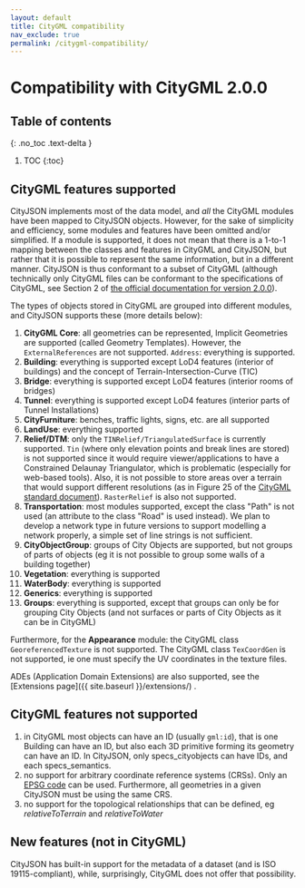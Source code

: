 ```yaml
---
layout: default
title: CityGML compatibility
nav_exclude: true
permalink: /citygml-compatibility/
---
```


# Compatibility with CityGML 2.0.0

## Table of contents
{: .no_toc .text-delta }

1. TOC
{:toc}


## CityGML features supported

CityJSON implements most of the data model, and *all* the CityGML modules have been mapped to CityJSON objects. 
However, for the sake of simplicity and efficiency, some modules and features have been omitted and/or simplified. 
If a module is supported, it does not mean that there is a 1-to-1 mapping between the classes and features in CityGML and CityJSON, but rather that it is possible to represent the same information, but in a different manner. 
CityJSON is thus conformant to a subset of CityGML (although technically only CityGML files can be conformant to the specifications of CityGML, see Section 2 of [the official documentation for version 2.0.0](https://portal.opengeospatial.org/files/?artifact_id=47842)).

The types of objects stored in CityGML are grouped into different modules, and CityJSON supports these (more details below):

1.  **CityGML Core**: all geometries can be represented, Implicit Geometries are supported (called Geometry Templates). However, the `ExternalReferences` are not supported. `Address`: everything is supported.
2.  **Building**: everything is supported except LoD4 features (interior of buildings) and the concept of Terrain-Intersection-Curve (TIC)
3.  **Bridge**: everything is supported except LoD4 features (interior rooms of bridges)
4.  **Tunnel**: everything is supported except LoD4 features (interior parts of Tunnel Installations)
5.  **CityFurniture**: benches, traffic lights, signs, etc. are all supported
6.  **LandUse**: everything supported
7.  **Relief/DTM**: only the `TINRelief/TriangulatedSurface` is currently supported. `Tin` (where only elevation points and break lines are stored) is not supported since it would require viewer/applications to have a Constrained Delaunay Triangulator, which is problematic (especially for web-based tools). Also, it is not possible to store areas over a terrain that would support different resolutions (as in Figure 25 of the [CityGML standard document](https://portal.opengeospatial.org/files/?artifact_id=47842)). `RasterRelief` is also not supported.
8.  **Transportation**: most modules supported, except the class "Path" is not used (an attribute to the class "Road" is used instead). We plan to develop a network type in future versions to support modelling a network properly, a simple set of line strings is not sufficient.
9.  **CityObjectGroup**: groups of City Objects are supported, but not groups of parts of objects (eg it is not possible to group some walls of a building together)
10. **Vegetation**: everything is supported
11. **WaterBody**: everything is supported
12. **Generics**: everything is supported
13. **Groups**: everything is supported, except that groups can only be for grouping City Objects (and not surfaces or parts of City Objects as it can be in CityGML)

Furthermore, for the **Appearance** module: the CityGML class `GeoreferencedTexture` is not supported. 
The CityGML class `TexCoordGen` is not supported, ie one must specify the UV coordinates in the texture files. 

ADEs (Application Domain Extensions) are also supported, see the [Extensions page]({{ site.baseurl }}/extensions/) .


## CityGML features not supported

1.  in CityGML most objects can have an ID (usually `gml:id`), that is one Building can have an ID, but also each 3D primitive forming its geometry can have an ID. In CityJSON, only specs\_cityobjects can have IDs, and each specs\_semantics.
2.  no support for arbitrary coordinate reference systems (CRSs). Only an [EPSG code](https://epsg.io) can be used. Furthermore, all geometries in a given CityJSON must be using the same CRS.
3.  no support for the topological relationships that can be defined, eg *relativeToTerrain* and *relativeToWater*


## New features (not in CityGML)

CityJSON has built-in support for the metadata of a dataset (and is ISO 19115-compliant), while, surprisingly, CityGML does not offer that possibility.
